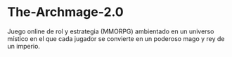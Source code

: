 # The-Archmage-2.0
Juego online de rol y estrategia (MMORPG) ambientado en un universo místico en el que cada jugador se convierte en un poderoso mago y rey de un imperio.
